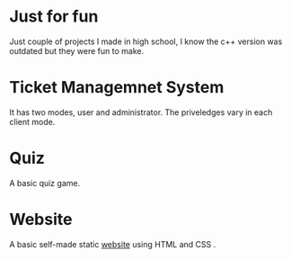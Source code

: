 # Just for fun
Just couple of projects I made in high school, I know the c++ version was outdated but they were fun to make.

# Ticket Managemnet System 
It has two modes, user and administrator. The priveledges vary in each client mode.

# Quiz
A basic quiz game.

# Website
A basic self-made static [website](http://ladybird.coolpage.biz/home.html) using HTML and CSS .
